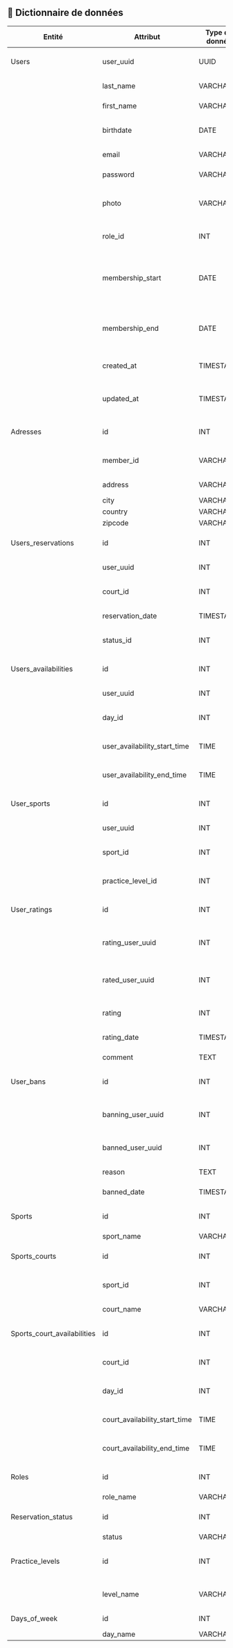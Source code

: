 ## 📖 Dictionnaire de données

| Entité                      | Attribut                        | Type de donnée | Longueur | Contrainte                               | Description                                                | Exemple                             |
|-----------------------------|---------------------------------|----------------|----------|------------------------------------------|------------------------------------------------------------|-------------------------------------|
| Users                       | user_uuid                   | UUID            | -        | PRIMARY KEY, AUTO_INCREMENT              | Identifiant unique de l'utilisateur                        | 1                                   |
|                             | last_name                       | VARCHAR        | 50       | NOT NULL                                 | Nom de l'utilisateur                                       | 'Dupont'                            |
|                             | first_name                      | VARCHAR        | 50       | NOT NULL                                 | Prénom de l'utilisateur                                    | 'Jean'                              |
|                             | birthdate                       | DATE           | -        | REQUIS                                   | Date de naissance de l'utilisateur                         | 1990-01-01                          |
|                             | email                           | VARCHAR        | 100      | UNIQUE, NOT NULL                         | Adresse email de l'utilisateur                             | jean.dupont@example.com             |
|                             | password                        | VARCHAR        | 255      | NOT NULL                                 | Mot de passe de l'utilisateur                              | `$2y$10$sH28l1j2nNZ51y40C1SyceN...` |
|                             | photo                           | VARCHAR        | 255      | FACULTATIF                               | URL de l'image de profil du membre                         | '20210330_PhilTh_517-bdef'          |
|                             | role_id                         | INT            | -        | FOREIGN KEY REFERENCES roles(id)         | Référence au rôle de l'utilisateur                         | 1                                   |
|                             | membership_start                | DATE           | -        | NULLABLE, DEFAULT NULL                   | Date de début de l'abonnement, si aucune date = pas abonné | 2024-01-01                          |
|                             | membership_end                  | DATE           | -        | NULLABLE, DEFAULT NULL                   | Date de fin de l'abonnement, si aucune date = pas abonné   | 2024-12-31                          |
|                             | created_at                      | TIMESTAMP      | -        | DEFAULT CURRENT_TIMESTAMP                | Date de création du compte                                 | 2024-05-24 12:34:56                 |
|                             | updated_at                      | TIMESTAMP      | -        | DEFAULT CURRENT_TIMESTAMP                | Date de la dernière mise à jour du compte                  | 2024-05-24 12:34:56                 |
| Adresses                    | id                              | INT            | -        | PRIMARY KEY, AUTO_INCREMENT              | Identifiant unique de l'adresse                            | 1                                   |
|                             | member_id                       | VARCHAR        | 50       | NOT NULL, FOREIGN KEY REFERENCES users(id) | Référence de l'utilisateur                                 | 1                                   |
|                             | address                         | VARCHAR        | 255      | NOT NULL                                 | Adresse détaillée                                          | 123 Rue de Paris                    |
|                             | city                            | VARCHAR        | 255      | NOT NULL                                 | Ville                                                      | 'Lyon'                              |
|                             | country                         | VARCHAR        | 255      | NOT NULL                                 | Pays                                                       | 'France'                            |
|                             | zipcode                         | VARCHAR        | 20       | NOT NULL                                 | Code postal                                                | '69007'                             |
| Users_reservations          | id                              | INT            | -        | PRIMARY KEY, AUTO_INCREMENT              | Identifiant unique de la réservation                       | 1                                   |
|                             | user_uuid                         | INT            | -        | FOREIGN KEY REFERENCES users(id)         | Référence à l'utilisateur                                  | 1                                   |
|                             | court_id                        | INT            | -        | FOREIGN KEY REFERENCES sports_courts(id) | Référence au terrain de sport                              | 1                                   |
|                             | reservation_date                | TIMESTAMP      | -        | NOT NULL                                 | Date de la réservation                                     | 2024-05-24 12:34:56                 |
|                             | status_id                       | INT            | -        | FOREIGN KEY REFERENCES reservation_status(id) | Référence au statut de la réservation                  | 1                                   |
| Users_availabilities        | id                              | INT            | -        | PRIMARY KEY, AUTO_INCREMENT              | Identifiant unique de la disponibilité                     | 1                                   |
|                             | user_uuid                         | INT            | -        | FOREIGN KEY REFERENCES users(id)         | Référence à l'utilisateur                                  | 1                                   |
|                             | day_id                          | INT            | -        | FOREIGN KEY REFERENCES days_of_week(id)  | Référence au jour de la semaine                            | 1                                   |
|                             | user_availability_start_time    | TIME           | -        | NOT NULL                                 | Heure de début de disponibilité                            | 09:00:00                            |
|                             | user_availability_end_time      | TIME           | -        | NOT NULL                                 | Heure de fin de disponibilité                              | 16:00:00                            |
| User_sports                 | id                              | INT            | -        | PRIMARY KEY, AUTO_INCREMENT              | Identifiant unique de la pratique                          | 1                                   |
|                             | user_uuid                         | INT            | -        | FOREIGN KEY REFERENCES users(id)         | Référence à l'utilisateur                                  | 1                                   |
|                             | sport_id                        | INT            | -        | FOREIGN KEY REFERENCES sports(id)        | Référence au sport                                         | 1                                   |
|                             | practice_level_id               | INT            | -        | FOREIGN KEY REFERENCES practice_levels(id) | Référence au niveau de pratique                           | 1                                   |
| User_ratings                | id                              | INT            | -        | PRIMARY KEY, AUTO_INCREMENT              | Identifiant unique de l'évaluation                         | 1                                   |
|                             | rating_user_uuid                  | INT            | -        | FOREIGN KEY REFERENCES users(id)         | Identifiant de l'utilisateur qui donne la note             | 1                                   |
|                             | rated_user_uuid                   | INT            | -        | FOREIGN KEY REFERENCES users(id)         | Identifiant de l'utilisateur qui reçoit la note            | 2                                   |
|                             | rating                          | INT            | -        | NOT NULL                                 | Note donnée à l'utilisateur (1 à 5 étoiles)                | 4                                   |
|                             | rating_date                     | TIMESTAMP      | -        | DEFAULT CURRENT_TIMESTAMP                | Date de l'évaluation                                       | 2024-05-24 12:34:56                 |
|                             | comment                         | TEXT           | -        | NULLABLE                                 | Commentaire optionnel                                      | Très bon joueur                    |
| User_bans                   | id                              | INT            | -        | PRIMARY KEY, AUTO_INCREMENT              | Identifiant unique du bannissement                         | 1                                   |
|                             | banning_user_uuid                 | INT            | -        | FOREIGN KEY REFERENCES users(id)         | Identifiant de l'utilisateur qui fait le bannissement      | 1                                   |
|                             | banned_user_uuid                  | INT            | -        | FOREIGN KEY REFERENCES users(id)         | Identifiant de l'utilisateur banni                         | 2                                   |
|                             | reason                          | TEXT           | -        | NULLABLE                                 | Raison du bannissement                                      | Comportement déplacé et insulte lors du match |
|                             | banned_date                     | TIMESTAMP      | -        | DEFAULT CURRENT_TIMESTAMP                | Date du bannissement                                        | 2024-05-24 12:34:56                 |            
| Sports                      | id                              | INT            | -        | PRIMARY KEY, AUTO_INCREMENT              | Identifiant unique du sport                                | 1                                   |
|                             | sport_name                      | VARCHAR        | 50       | UNIQUE, NOT NULL                         | Nom du sport                                               | 'Badminton'                         |
| Sports_courts               | id                              | INT            | -        | PRIMARY KEY, AUTO_INCREMENT              | Identifiant unique du terrain                              | 1                                   |
|                             | sport_id                        | INT            | -        | FOREIGN KEY REFERENCES sports(id)        | Référence au sport                                         | 1                                   |
|                             | court_name                      | VARCHAR        | 50       | UNIQUE, NOT NULL                         | Nom du terrain                                             | 'Terrain de Badminton #1'           |
| Sports_court_availabilities | id                              | INT            | -        | PRIMARY KEY, AUTO_INCREMENT              | Identifiant unique de la disponibilité                     | 1                                   |
|                             | court_id                        | INT            | -        | FOREIGN KEY REFERENCES sports_courts(id) | Référence au terrain de sport                              | 1                                   |
|                             | day_id                          | INT            | -        | FOREIGN KEY REFERENCES days_of_week(id)  | Référence au jour de la semaine                            | 1                                   |
|                             | court_availability_start_time   | TIME           | -        | NOT NULL                                 | Heure de début de disponibilité                            | 09:00:00                            |
|                             | court_availability_end_time     | TIME           | -        | NOT NULL                                 | Heure de fin de disponibilité                              | 16:00:00                            |
| Roles                       | id                              | INT            | -        | PRIMARY KEY, AUTO_INCREMENT              | Identifiant unique du rôle                                 | 1                                   |
|                             | role_name                       | VARCHAR        | 50       | UNIQUE, NOT NULL                         | Nom du rôle                                                | 'admin'                             |
| Reservation_status          | id                              | INT            | -        | PRIMARY KEY, AUTO_INCREMENT              | Identifiant unique du statut                               | 1                                   |
|                             | status                          | VARCHAR        | 20       | UNIQUE, NOT NULL                         | Nom du statut                                              | 'en cours'                          |
| Practice_levels             | id                              | INT            | -        | PRIMARY KEY, AUTO_INCREMENT              | Identifiant unique du niveau de pratique                   | 1										                |       
|                             | level_name                      | VARCHAR        | 20       | UNIQUE, NOT NULL                         | Nom du niveau de pratique                                  | 'Confirmé'                          |
| Days_of_week                | id                              | INT            | -        | PRIMARY KEY, AUTO_INCREMENT              | Identifiant unique                                         | '1'                                  |
|                             | day_name                        | VARCHAR        | 10       | UNIQUE, NOT NULL                         | Nom du jour                                                | 'Lundi'                              |
